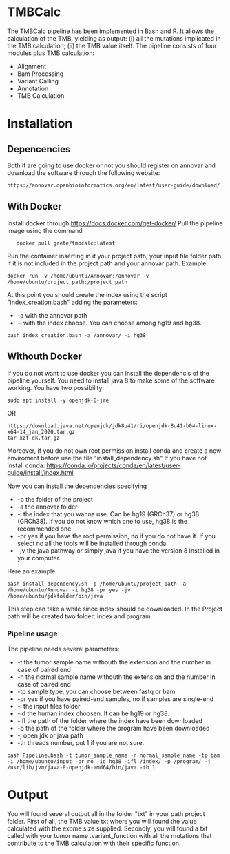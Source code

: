 # TMBCalc

The TMBCalc pipeline has been implemented in Bash and R. It allows the calculation of the TMB, yielding as output: (i) all the mutations implicated in the TMB calculation; (ii) the TMB value itself. 
The pipeline consists of four modules plus TMB calculation:
- Alignment
- Bam Processing
- Variant Calling
- Annotation 
- TMB Calculation

# Installation

## Depencencies

Both if are going to use docker or not you should register on annovar and download the software through the following website:

```
https://annovar.openbioinformatics.org/en/latest/user-guide/download/
```

## With Docker
Install docker through 
https://docs.docker.com/get-docker/
Pull the pipeline image using the command

```
   docker pull grete/tmbcalc:latest
```

Run the container inserting in it your project path, your input file folder path if it is not included in the project path and your annovar path.
Example:
```
docker run -v /home/ubuntu/Annovar:/annovar -v /home/ubuntu/project_path:/project_path
```
At this point you should create the index using the script "index_creation.bash" adding the parameters:
- -a with the annovar path 
- -i with the index choose. You can choose among hg19 and hg38.

```
bash index_creation.bash -a /annovar/ -i hg38
```

## Withouth Docker

If you do not want to use docker you can install the dependencis of the pipeline yourself.
You need to install java 8 to make some of the software working. 
You have two possibility:
```
sudo apt install -y openjdk-8-jre 
```
OR
```
https://download.java.net/openjdk/jdk8u41/ri/openjdk-8u41-b04-linux-x64-14_jan_2020.tar.gz
tar xzf dk.tar.gz
```
Moreover, if you do not own root permission install conda and create a new enviroment before use the file "install_dependency.sh"
If you have not install conda:
https://conda.io/projects/conda/en/latest/user-guide/install/index.html

Now you can install the dependencies specifying 
- -p the folder of the project
- -a the annovar folder
- -i the index that you wanna use. Can be hg19 (GRCh37) or hg38 (GRCh38). If you do not know which one to use, hg38 is the recommended one.
- -pr yes if you have the root permission, no if you do not have it. If you select no all the tools will be installed through conda.
- -jv the java pathway or simply java if you have the version 8 installed in your computer.

Here an example:

```
bash install_dependency.sh -p /home/ubuntu/project_path -a /home/ubuntu/Annovar -i hg38 -pr yes -jv /home/ubuntu/jdkfolder/bin/java
```

This step can take a while since index should be downloaded. 
In the Project path will be created two folder: index and program.

### Pipeline usage

The pipeline needs several parameters:
- -t the tumor sample name withouth the extension and the number in case of paired end
- -n the normal sample name withouth the extension and the number in case of paired end
- -tp sample type, you can choose between fastq or bam
- -pr yes if you have paired-end samples, no if samples are single-end
- -i the input files folder
- -id the human index choosen. It can be hg19 or hg38.
- -ifl the path of the folder where the index have been downloaded
- -p the path of the folder where the program have been downloaded
- -j open jdk or java path
- -th threads number, put 1 if you are not sure.

```
bash Pipeline.bash -t tumor_sample_name -n normal_sample_name -tp bam -i /home/ubuntu/input -pr no -id hg38 -ifl /index/ -p /program/ -j /usr/lib/jvm/java-8-openjdk-amd64/bin/java -th 1
```

# Output

You will found several output all in the folder "txt" in your path project folder.
First of all, the TMB value txt where you will found the value calculated with the exome size supplied.
Secondly, you will found a txt called with your tumor name .variant_function with all the mutations that contribute to the TMB calculation with their specific function. 

